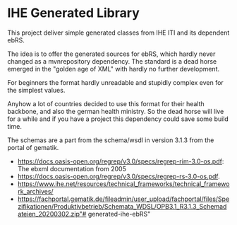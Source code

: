 # IHE Generated Library
This project deliver simple generated classes from IHE ITI and its dependent ebRS.

The idea is to offer the generated sources for ebRS, which hardly never changed as a mvnrepository dependency. 
The standard is a dead horse emerged in the "golden age of XML" with hardly no further development. 

For beginners the format hardly unreadable and stupidly complex even for the simplest values. 

Anyhow a lot of countries decided to use this format for their health backbone, 
and also the german health ministry. 
So the dead horse will live for a while and if you have a project this dependency could save some build time. 

The schemas are a part from the schema/wsdl in version 3.1.3 from the portal of gematik. 

* https://docs.oasis-open.org/regrep/v3.0/specs/regrep-rim-3.0-os.pdf: The ebxml documentation from 2005
* https://docs.oasis-open.org/regrep/v3.0/specs/regrep-rs-3.0-os.pdf.
* https://www.ihe.net/resources/technical_frameworks/technical_framework_archives/
* https://fachportal.gematik.de/fileadmin/user_upload/fachportal/files/Spezifikationen/Produktivbetrieb/Schemata_WDSL/OPB3.1_R3.1.3_Schemadateien_20200302.zip"# generated-ihe-ebRS" 
